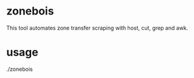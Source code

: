# zonebois
This tool automates zone transfer scraping with host, cut, grep and awk.


# usage
./zonebois <domain>
